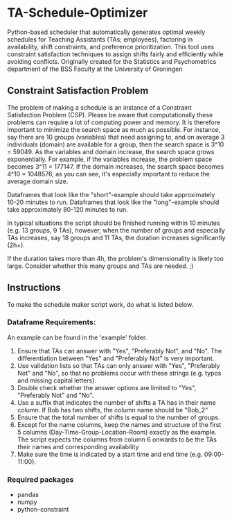 # TA-Schedule-Optimizer
Python-based scheduler that automatically generates optimal weekly schedules for Teaching Assistants (TAs; employees), factoring in availability, shift constraints, and preference prioritization. This tool uses constraint satisfaction techniques to assign shifts fairly and efficiently while avoiding conflicts. Originally created for the Statistics and Psychometrics department of the BSS Faculty at the University of Groningen

## Constraint Satisfaction Problem
The problem of making a schedule is an instance of a Constraint Satisfaction
Problem (CSP). Please be aware that computationally these problems can require a lot of computing power
and memory. It is therefore important to minimize the search space as much as possible. 
For instance, say there are 10 groups (variables) that need assigning to, and on average 3 individuals
(domain) are available for a group, then the search space is 3^10 = 59049. As the variables and domain
increase, the search space grows exponentially. For example, if the variables increase, the problem 
space becomes 3^11 = 177147. If the domain increases, the search space becomes 4^10 = 1048576, as you
can see, it's especially important to reduce the average domain size.

Dataframes that look like the "short"-example should take approximately 10-20 minutes to run.
Dataframes that look like the "long"-example should take approximately 80-120 minutes to run.

In typical situations the script should be finished running within 10 minutes (e.g. 13 groups, 9 TAs),
however, when the number of groups and especially TAs increases, say 18 groups and 11 TAs, the duration
increases significantly (2h+). 
    
If the duration takes more than 4h, the problem's dimensionality is likely too large. Consider whether
this many groups and TAs are needed. ;)

## Instructions
To make the schedule maker script work, do what is listed below.

### Dataframe Requirements:
An example can be found in the 'example' folder.

1. Ensure that TAs can answer with "Yes", "Preferably Not", and "No". The differentiation between "Yes" and "Preferably Not" is very important. 
2. Use validation lists so that TAs can only answer with "Yes", "Preferably Not" and "No", so that no problems occur with these strings (e.g. typos and missing capital letters).
3. Double check whether the answer options are limited to "Yes", "Preferably Not" and "No".
4. Use a suffix that indicates the number of shifts a TA has in their name column. If Bob has two shifts, the column name should be "Bob_2"
5. Ensure that the total number of shifts is equal to the number of groups.
6. Except for the name columns, keep the names and structure of the first 5 columns (Day-Time-Group-Location-Room) exactly as the example. The script expects the columns from column 6 onwards to be the TAs their names and corresponding availability
7. Make sure the time is indicated by a start time and end time (e.g. 09:00-11:00).

### Required packages
- pandas
- numpy
- python-constraint
